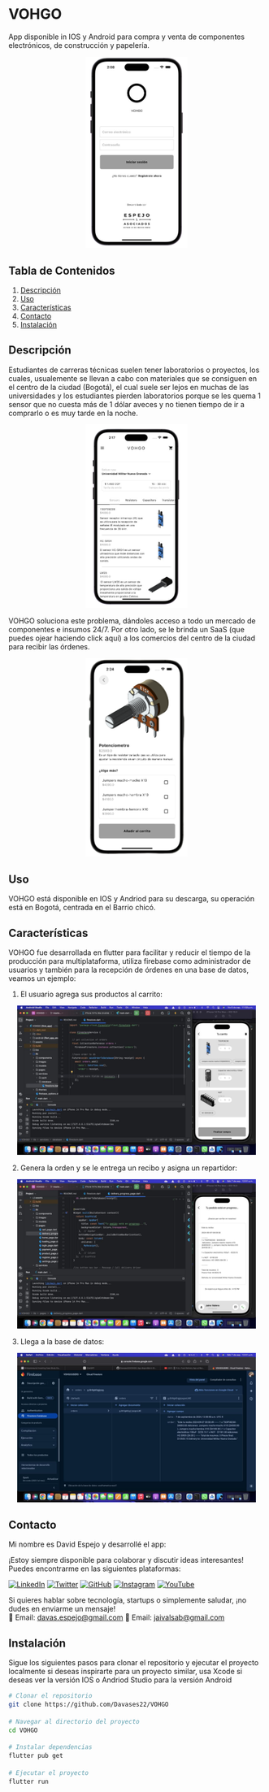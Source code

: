 # VOHGO

App disponible in IOS y Android para compra y venta de componentes electrónicos, de construcción y papelería.
<p align="center">
  <img src="git_img/login.png" alt="Interfaz de la aplicación" width="200"/>
</p>


## Tabla de Contenidos

1. [Descripción](#descripción)
2. [Uso](#uso)
3. [Características](#características)
6. [Contacto](#contacto)
7. [Instalación](#instalación)

## Descripción

Estudiantes de carreras técnicas suelen tener laboratorios o proyectos, los cuales, usualemente se llevan a cabo con materiales que se consiguen en el centro de la ciudad (Bogotá), el cual suele ser lejos en muchas de las universidades y los estudiantes pierden laboratorios porque se les quema 1 sensor que no cuesta más de 1 dólar aveces y no tienen tiempo de ir a comprarlo o es muy tarde en la noche.

<p align="center">
  <img src="git_img/home.png" alt="Interfaz de la aplicación" width="200"/>
</p>

VOHGO soluciona este problema, dándoles acceso a todo un mercado de componentes e insumos 24/7. Por otro lado, se le brinda un SaaS (que puedes ojear haciendo click aquí) a los comercios del centro de la ciudad para recibir las órdenes.

<p align="center">
  <img src="git_img/product.png" alt="Interfaz de la aplicación" width="200"/>
</p>

## Uso
VOHGO está disponible en IOS y Andriod para su descarga, su operación está en Bogotá, centrada en el Barrio chicó.

## Características
VOHGO fue desarrollada en flutter para facilitar y reducir el tiempo de la producción para multiplataforma, utiliza firebase como administrador de usuarios y también para la recepción de órdenes en una base de datos, veamos un ejemplo:

1. El usuario agrega sus productos al carrito:
<p align="center">
  <img src="git_img/Carrito.jpeg" alt="Interfaz de la aplicación" width="470"/>
</p>

2. Genera la orden y se le entrega un recibo y asigna un repartidor:
<p align="center">
  <img src="git_img/Recibo.jpeg" alt="Interfaz de la aplicación" width="470"/>
</p>

3. Llega a la base de datos:
<p align="center">
  <img src="git_img/Firebase.jpeg" alt="Interfaz de la aplicación" width="470"/>
</p>


## Contacto
Mi nombre es David Espejo y desarrollé el app:

¡Estoy siempre disponible para colaborar y discutir ideas interesantes! Puedes encontrarme en las siguientes plataformas:

[![LinkedIn](https://img.shields.io/badge/-LinkedIn-blue?style=flat&logo=Linkedin&logoColor=white)](https://www.linkedin.com/in/david-alejandro-espejo-garcia-298808216/) 
[![Twitter](https://img.shields.io/badge/-Twitter-1DA1F2?style=flat&logo=twitter&logoColor=white)](https://x.com/DavidEs91503087)
[![GitHub](https://img.shields.io/badge/-GitHub-181717?style=flat&logo=github&logoColor=white)](https://github.com/Davases22)
[![Instagram](https://img.shields.io/badge/-Instagram-E4405F?style=flat&logo=instagram&logoColor=white)](https://www.instagram.com/davases22/)
[![YouTube](https://img.shields.io/badge/-YouTube-FF0000?style=flat&logo=youtube&logoColor=white)](https://www.youtube.com/@davasplayg2802)


Si quieres hablar sobre tecnología, startups o simplemente saludar, ¡no dudes en enviarme un mensaje!  
📧 Email: [davas.espejo@gmail.com](mailto:davas.espejo@gmail.com)
📧 Email: [jaivalsab@gmail.com](mailto:jaivalsab@gmail.com)


## Instalación

Sigue los siguientes pasos para clonar el repositorio y ejecutar el proyecto localmente si deseas inspirarte para un proyecto similar, usa Xcode si deseas ver la versión IOS o Andriod Studio para la versión Android

```bash
# Clonar el repositorio
git clone https://github.com/Davases22/VOHGO 

# Navegar al directorio del proyecto
cd VOHGO

# Instalar dependencias
flutter pub get

# Ejecutar el proyecto
flutter run
```

